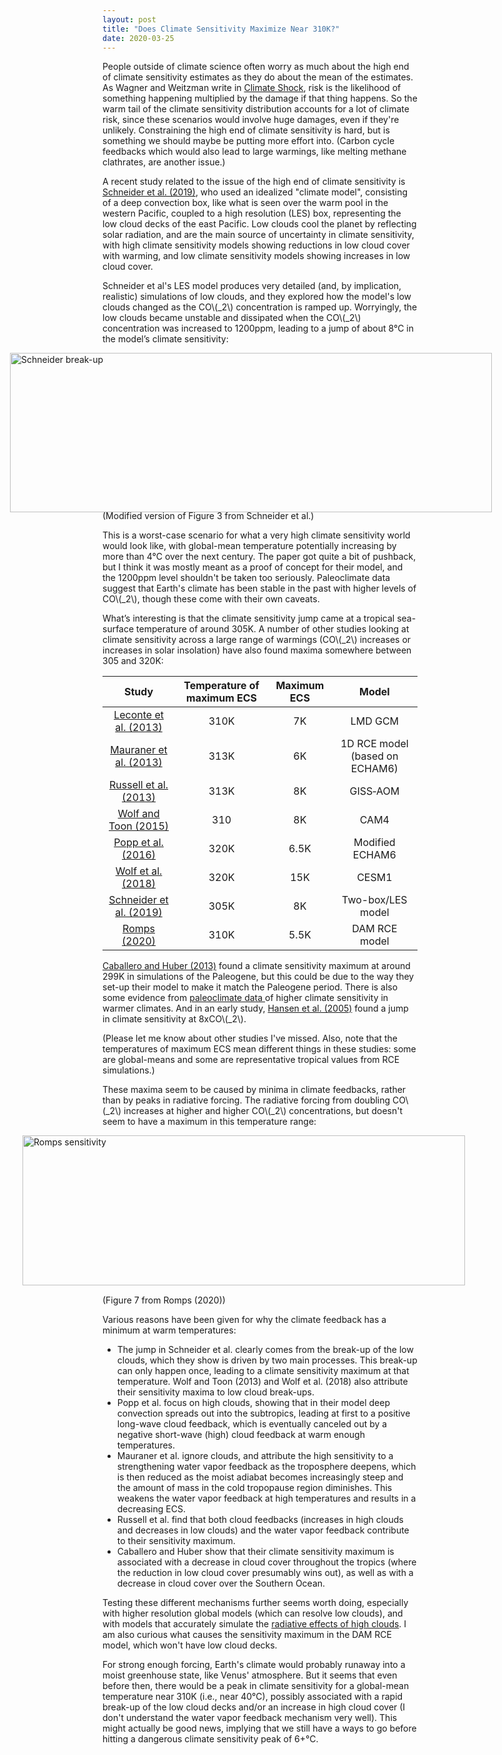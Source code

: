 ```yaml
---
layout: post
title: "Does Climate Sensitivity Maximize Near 310K?"
date: 2020-03-25
---
```


People outside of climate science often worry as much about the high end of climate sensitivity estimates as they do about the mean of the estimates. As Wagner and Weitzman write in <a href="https://www.amazon.com/Climate-Shock-Economic-Consequences-Hotter/dp/0691159475">Climate Shock</a>, risk is the likelihood of something happening multiplied by the damage if that thing happens. So the warm tail of the climate sensitivity distribution accounts for a lot of climate risk, since these scenarios would involve huge damages, even if they're unlikely. Constraining the high end of climate sensitivity is hard, but is something we should maybe be putting more effort into. (Carbon cycle feedbacks which would also lead to large warmings, like melting methane clathrates, are another issue.)

A recent study related to the issue of the high end of climate sensitivity is <a href="https://www.nature.com/articles/s41561-019-0310-1">Schneider et al. (2019)</a>, who used an idealized "climate model", consisting of a deep convection box, like what is seen over the warm pool in the western Pacific, coupled to a high resolution (LES) box, representing the low cloud decks of the east Pacific. Low clouds cool the planet by reflecting solar radiation, and are the main source of uncertainty in climate sensitivity, with high climate sensitivity models showing reductions in low cloud cover with warming, and low climate sensitivity models showing increases in low cloud cover.

<p>Schneider et al's LES model produces very detailed (and, by implication, realistic) simulations of low clouds, and they explored how the model's low clouds changed as the CO\(_2\) concentration is ramped up. Worryingly, the low clouds became unstable and dissipated when the CO\(_2\) concentration was increased to 1200ppm, leading to a jump of about 8&#176;C in the model’s climate sensitivity:</p>

<img src="http://nicklutsko.github.io/notes/images/Schneider_figure.png" alt="Schneider break-up" style="position:absolute; left:80px; width:771px;height:255px;" class="center">
<br /><br /><br /><br /><br /><br /><br /><br /><br /><br /><br /><br /><br /><br />

(Modified version of Figure 3 from Schneider et al.)

<p>This is a worst-case scenario for what a very high climate sensitivity world would look like, with global-mean temperature potentially increasing by more than 4&#176;C over the next century. The paper got quite a bit of pushback, but I think it was mostly meant as a proof of concept for their model, and the 1200ppm level shouldn't be taken too seriously. Paleoclimate data suggest that Earth's climate has been stable in the past with higher levels of CO\(_2\), though these come with their own caveats.</p>

<p>What’s interesting is that the climate sensitivity jump came at a tropical sea-surface temperature of around 305K. A number of other studies looking at climate sensitivity across a large range of warmings (CO\(_2\) increases or increases in solar insolation) have also found maxima somewhere between 305 and 320K:</p>
 
| Study | Temperature of maximum ECS | Maximum ECS | Model  |
|:-------------:|:-------------:|:---------:|:-----:|
| <a href="https://www.nature.com/articles/nature12827">Leconte et al. (2013)</a>  | 310K | 7K | LMD GCM |
| <a href="https://agupubs.onlinelibrary.wiley.com/doi/full/10.1002/2013GL058118">Mauraner et al. (2013)</a>  | 313K  |  6K | 1D RCE model (based on ECHAM6) |
| <a href="https://agupubs.onlinelibrary.wiley.com/doi/full/10.1002/2013GL056755">Russell et al. (2013)</a>  | 313K | 8K |   GISS‐AOM |
| <a href="https://agupubs.onlinelibrary.wiley.com/doi/full/10.1002/2015JD023302">Wolf and Toon (2015)</a> | 310 | 8K |  CAM4 |
| <a href="https://www.nature.com/articles/ncomms10627#ref-CR9">Popp et al. (2016)</a> | 320K |  6.5K | Modified ECHAM6 |
| <a href="https://agupubs.onlinelibrary.wiley.com/doi/abs/10.1029/2018JD029262">Wolf et al. (2018)</a> | 320K | 15K | CESM1 |
| <a href="https://www.nature.com/articles/s41561-019-0310-1">Schneider et al. (2019)</a> | 305K  | 8K | Two-box/LES model |
| <a href="https://journals.ametsoc.org/doi/10.1175/JCLI-D-19-0682.1?mobileUi=0">Romps (2020)</a> | 310K   | 5.5K |   DAM RCE model |

<p><a href="https://www.nature.com/articles/s41561-019-0310-1">Caballero and Huber (2013)</a> found a climate sensitivity maximum at around 299K in simulations of the Paleogene, but this could be due to the way they set-up their model to make it match the Paleogene period. There is also some evidence from <a href="https://agupubs.onlinelibrary.wiley.com/doi/pdf/10.1002/2016GL069243">paleoclimate data </a> of higher climate sensitivity in warmer climates. And in an early study, <a href="https://agupubs.onlinelibrary.wiley.com/doi/full/10.1029/2005JD005776">Hansen et al. (2005)</a> found a jump in climate sensitivity at 8xCO\(_2\).</p>

(Please let me know about other studies I've missed. Also, note that the temperatures of maximum ECS mean different things in these studies: some are global-means and some are representative tropical values from RCE simulations.)

<p>These maxima seem to be caused by minima in climate feedbacks, rather than by peaks in radiative forcing. The radiative forcing from doubling CO\(_2\) increases at higher and higher CO\(_2\) concentrations, but doesn't seem to have a maximum in this temperature range:</p>

<img src="http://nicklutsko.github.io/notes/images/Romps_figure.png" alt="Romps sensitivity" style="position:absolute; left:100px; width:708px;height:240px;" class="center">
<br /><br /><br /><br /><br /><br /><br /><br /><br /><br /><br /><br /><br /><br /><br />
(Figure 7 from Romps (2020))

Various reasons have been given for why the climate feedback has a minimum at warm temperatures:
<ul>
<li>The jump in Schneider et al. clearly comes from the break-up of the low clouds, which they show is driven by two main processes. This break-up can only happen once, leading to a climate sensitivity maximum at that temperature. Wolf and Toon (2013) and Wolf et al. (2018) also attribute their sensitivity maxima to low cloud break-ups.</li>
<li>Popp et al. focus on high clouds, showing that in their model deep convection spreads out into the subtropics, leading at first to a positive long-wave cloud feedback, which is eventually canceled out by a negative short-wave (high) cloud feedback at warm enough temperatures.</li> 
<li>Mauraner et al. ignore clouds, and attribute the high sensitivity to a strengthening water vapor feedback as the troposphere deepens, which is then reduced as the moist adiabat becomes increasingly steep and the amount of mass in the cold tropopause region diminishes. This weakens the water vapor feedback at high temperatures and results in a decreasing ECS.</li> 
<li>Russell et al. find that both cloud feedbacks (increases in high clouds and decreases in low clouds) and the water vapor feedback contribute to their sensitivity maximum.</li>
<li>Caballero and Huber show that their climate sensitivity maximum is associated with a decrease in cloud cover throughout the tropics (where the reduction in low cloud cover presumably wins out), as well as with a decrease in cloud cover over the Southern Ocean.</li>
</ul>

Testing these different mechanisms further seems worth doing, especially with higher resolution global models (which can resolve low clouds), and with models that accurately simulate the <a href="https://atmos.washington.edu/~dennis/Gasparini_et_al-2019-JAMES.pdf">radiative effects of high clouds</a>. I am also curious what causes the sensitivity maximum in the DAM RCE model, which won't have low cloud decks.

For strong enough forcing, Earth's climate would probably runaway into a moist greenhouse state, like Venus' atmosphere. But it seems that even before then, there would be a peak in climate sensitivity for a global-mean temperature near 310K (i.e., near 40&#176;C), possibly associated with a rapid break-up of the low cloud decks and/or an increase in high cloud cover (I don't understand the water vapor feedback mechanism very well). This might actually be good news, implying that we still have a ways to go before hitting a dangerous climate sensitivity peak of 6+&#176;C.







